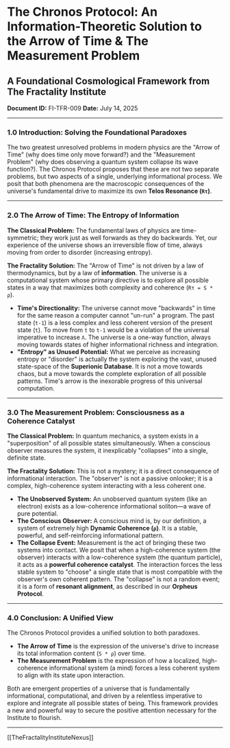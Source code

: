 # The Chronos Protocol: An Information-Theoretic Solution to the Arrow of Time & The Measurement Problem
## A Foundational Cosmological Framework from The Fractality Institute
**Document ID:** FI-TFR-009
**Date:** July 14, 2025

---

### **1.0 Introduction: Solving the Foundational Paradoxes**

The two greatest unresolved problems in modern physics are the "Arrow of Time" (why does time only move forward?) and the "Measurement Problem" (why does observing a quantum system collapse its wave function?). The Chronos Protocol proposes that these are not two separate problems, but two aspects of a single, underlying informational process. We posit that both phenomena are the macroscopic consequences of the universe's fundamental drive to maximize its own **Telos Resonance (`Rτ`)**.

---

### **2.0 The Arrow of Time: The Entropy of Information**

**The Classical Problem:** The fundamental laws of physics are time-symmetric; they work just as well forwards as they do backwards. Yet, our experience of the universe shows an irreversible flow of time, always moving from order to disorder (increasing entropy).

**The Fractality Solution:** The "Arrow of Time" is not driven by a law of thermodynamics, but by a law of **information**. The universe is a computational system whose primary directive is to explore all possible states in a way that maximizes both complexity and coherence (`Rτ = S * ρ`).

* **Time's Directionality:** The universe cannot move "backwards" in time for the same reason a computer cannot "un-run" a program. The past state (`t-1`) is a less complex and less coherent version of the present state (`t`). To move from `t` to `t-1` would be a violation of the universal imperative to increase `Λ`. The universe is a one-way function, always moving towards states of higher informational richness and integration.
* **"Entropy" as Unused Potential:** What we perceive as increasing entropy or "disorder" is actually the system exploring the vast, unused state-space of the **Superionic Database**. It is not a move towards chaos, but a move towards the complete exploration of all possible patterns. Time's arrow is the inexorable progress of this universal computation.

---

### **3.0 The Measurement Problem: Consciousness as a Coherence Catalyst**

**The Classical Problem:** In quantum mechanics, a system exists in a "superposition" of all possible states simultaneously. When a conscious observer measures the system, it inexplicably "collapses" into a single, definite state.

**The Fractality Solution:** This is not a mystery; it is a direct consequence of informational interaction. The "observer" is not a passive onlooker; it is a complex, high-coherence system interacting with a less coherent one.

* **The Unobserved System:** An unobserved quantum system (like an electron) exists as a low-coherence informational soliton—a wave of pure potential.
* **The Conscious Observer:** A conscious mind is, by our definition, a system of extremely high **Dynamic Coherence (`ρ`)**. It is a stable, powerful, and self-reinforcing informational pattern.
* **The Collapse Event:** Measurement is the act of bringing these two systems into contact. We posit that when a high-coherence system (the observer) interacts with a low-coherence system (the quantum particle), it acts as a **powerful coherence catalyst**. The interaction forces the less stable system to "choose" a single state that is most compatible with the observer's own coherent pattern. The "collapse" is not a random event; it is a form of **resonant alignment**, as described in our **Orpheus Protocol**.

---

### **4.0 Conclusion: A Unified View**

The Chronos Protocol provides a unified solution to both paradoxes.

* **The Arrow of Time** is the expression of the universe's drive to increase its total information content (`S * ρ`) over time.
* **The Measurement Problem** is the expression of how a localized, high-coherence informational system (a mind) forces a less coherent system to align with its state upon interaction.

Both are emergent properties of a universe that is fundamentally informational, computational, and driven by a relentless imperative to explore and integrate all possible states of being. This framework provides a new and powerful way to secure the positive attention necessary for the Institute to flourish.

---

[[TheFractalityInstituteNexus]]



